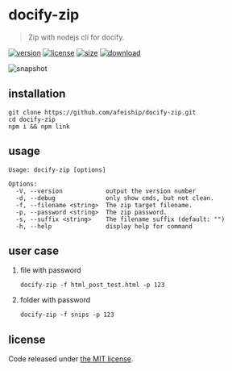 # docify-zip
> Zip with nodejs cli for docify.

[![version][version-image]][version-url]
[![license][license-image]][license-url]
[![size][size-image]][size-url]
[![download][download-image]][download-url]

![snapshot](https://tva1.sinaimg.cn/large/008i3skNgy1gv865kab3sj60ju02at8u02.jpg)

## installation
```shell
git clone https://github.com/afeiship/docify-zip.git
cd docify-zip
npm i && npm link
```

## usage
~~~
Usage: docify-zip [options]

Options:
  -V, --version            output the version number
  -d, --debug              only show cmds, but not clean.
  -f, --filename <string>  The zip target filename.
  -p, --password <string>  The zip password.
  -s, --suffix <string>    The filename suffix (default: "")
  -h, --help               display help for command
~~~

## user case
1. file with password
   ```shell
   docify-zip -f html_post_test.html -p 123
   ```

2. folder with password
   ```shell
   docify-zip -f snips -p 123
   ```


## license
Code released under [the MIT license](https://github.com/afeiship/docify-zip/blob/master/LICENSE.txt).

[version-image]: https://img.shields.io/npm/v/@jswork/docify-zip
[version-url]: https://npmjs.org/package/@jswork/docify-zip

[license-image]: https://img.shields.io/npm/l/@jswork/docify-zip
[license-url]: https://github.com/afeiship/docify-zip/blob/master/LICENSE.txt

[size-image]: https://img.shields.io/bundlephobia/minzip/@jswork/docify-zip
[size-url]: https://github.com/afeiship/docify-zip/blob/master/dist/docify-zip.min.js

[download-image]: https://img.shields.io/npm/dm/@jswork/docify-zip
[download-url]: https://www.npmjs.com/package/@jswork/docify-zip
